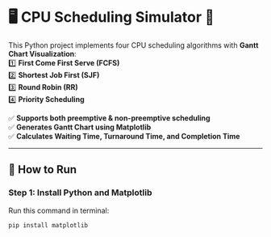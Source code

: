 # 🖥️ CPU Scheduling Simulator 🚀  

This Python project implements four CPU scheduling algorithms with **Gantt Chart Visualization**:  
1️⃣ **First Come First Serve (FCFS)**  
2️⃣ **Shortest Job First (SJF)**  
3️⃣ **Round Robin (RR)**  
4️⃣ **Priority Scheduling**  

✅ **Supports both preemptive & non-preemptive scheduling**  
✅ **Generates Gantt Chart using Matplotlib**  
✅ **Calculates Waiting Time, Turnaround Time, and Completion Time**  

---

## **📌 How to Run**
### **Step 1: Install Python and Matplotlib**
Run this command in terminal:
```sh
pip install matplotlib
